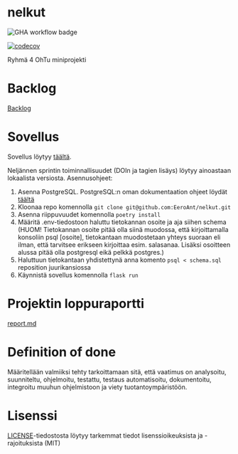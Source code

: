 # nelkut
![GHA workflow badge](https://github.com/EeroAnt/nelkut/workflows/CI/badge.svg)

[![codecov](https://codecov.io/gh/EeroAnt/nelkut/graph/badge.svg?token=QIODCMQO6O)](https://codecov.io/gh/EeroAnt/nelkut)

Ryhmä 4 OhTu miniprojekti 
# Backlog

[Backlog](https://docs.google.com/spreadsheets/d/1923qVBaTEvUpGSOyh8lcoLwEM9oUUErB05xrt4Awjx4/edit#gid=1)

# Sovellus

Sovellus löytyy [täältä](https://nelkut-minit.fly.dev/).

Neljännen sprintin toiminnallisuudet (DOIn ja tagien lisäys) löytyy ainoastaan lokaalista versiosta. Asennusohjeet:

1. Asenna PostgreSQL. PostgreSQL:n oman dokumentaation ohjeet löydät [täältä](https://www.postgresql.org/download/)
2. Kloonaa repo komennolla `git clone git@github.com:EeroAnt/nelkut.git`
3. Asenna riippuvuudet komennolla `poetry install`
4. Määritä .env-tiedostoon haluttu tietokannan osoite ja aja siihen schema (HUOM! Tietokannan osoite pitää olla siinä muodossa, että kirjoittamalla konsoliin psql [osoite], tietokantaan muodostetaan yhteys suoraan eli ilman, että tarvitsee erikseen kirjoittaa esim. salasanaa. Lisäksi osoitteen alussa pitää olla postgresql eikä pelkkä postgres.)
6. Haluttuun tietokantaan yhdistettynä anna komento `psql < schema.sql` reposition juurikansiossa 
7. Käynnistä sovellus komennolla `flask run`

# Projektin loppuraportti

[report.md](https://github.com/EeroAnt/nelkut/blob/main/report.md)

# Definition of done

Määritellään valmiiksi tehty tarkoittamaan sitä, että vaatimus on analysoitu, suunniteltu, ohjelmoitu, testattu, testaus automatisoitu, dokumentoitu, integroitu muuhun ohjelmistoon ja viety tuotantoympäristöön.

# Lisenssi

[LICENSE](https://github.com/EeroAnt/nelkut/blob/main/LICENSE)-tiedostosta löytyy tarkemmat tiedot lisenssioikeuksista ja -rajoituksista (MIT)
